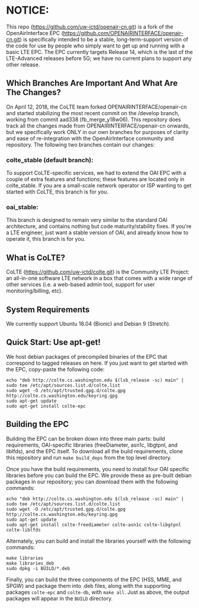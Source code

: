 # NOTICE:
This repo (https://github.com/uw-ictd/openair-cn.git) is a fork of the OpenAirInterface EPC (https://github.com/OPENAIRINTERFACE/openair-cn.git) is specifically intended to be a stable, long-term-support version of the code for use by people who simply want to get up and running with a basic LTE EPC. The EPC currently targets Release 14, which is the last of the LTE-Advanced releases before 5G; we have no current plans to support any other release.

## Which Branches Are Important And What Are The Changes?
On April 12, 2018, the CoLTE team forked OPENAIRINTERFACE/openair-cn and started stabilizing the most recent commit on the /develop branch, working from commit aad338 (fb_merge_y18w06). This repository does track all the changes made from OPENAIRINTERFACE/openair-cn onwards, but we specifically work ONLY in our own branches for purposes of clarity and ease of re-integration with the OpenAirInterface community and repository. The following two branches contain our changes:

### colte_stable (default branch):
To support CoLTE-specific services, we had to extend the OAI EPC with a couple of extra features and functions; these features are located only in colte_stable. If you are a small-scale network operator or ISP wanting to get started with CoLTE, this branch is for you.

### oai_stable:
This branch is designed to remain very similar to the standard OAI architecture, and contains nothing but code maturity/stability fixes. If you're a LTE engineer, just want a stable version of OAI, and already know how to operate it, this branch is for you.

## What is CoLTE?
CoLTE (https://github.com/uw-ictd/colte.git) is the Community LTE Project: an all-in-one software LTE network in a box that comes with a wide range of other services (i.e. a web-based admin tool, support for user monitoring/billing, etc).

## System Requirements
We currently support Ubuntu 18.04 (Bionic) and Debian 9 (Stretch).

## Quick Start: Use apt-get!
We host debian packages of precompiled binaries of the EPC that correspond to tagged releases on here. If you just want to get started with the EPC, copy-paste the following code:
```
echo "deb http://colte.cs.washington.edu $(lsb_release -sc) main" | sudo tee /etc/apt/sources.list.d/colte.list
sudo wget -O /etc/apt/trusted.gpg.d/colte.gpg http://colte.cs.washington.edu/keyring.gpg
sudo apt-get update
sudo apt-get install colte-epc
```

## Building the EPC
Building the EPC can be broken down into three main parts: build requirements, OAI-specific libraries (freeDiameter, asn1c, libgtpnl, and liblfds), and the EPC itself. To download all the build requirements, clone this repository and run `make build_deps` from the top level directory.

Once you have the build requirements, you need to install four OAI specific libraries before you can build the EPC. We provide these as pre-built debian packages in our repository; you can download them with the following commands:
```
echo "deb http://colte.cs.washington.edu $(lsb_release -sc) main" | sudo tee /etc/apt/sources.list.d/colte.list
sudo wget -O /etc/apt/trusted.gpg.d/colte.gpg http://colte.cs.washington.edu/keyring.gpg
sudo apt-get update
sudo apt-get install colte-freediameter colte-asn1c colte-libgtpnl colte-liblfds
```

Alternately, you can build and install the libraries yourself with the following commands:
```
make libraries
make libraries_deb
sudo dpkg -i BUILD/*.deb
```

Finally, you can build the three components of the EPC (HSS, MME, and SPGW) and package them into .deb files, along with the supporting packages `colte-epc` and `colte-db`, with `make all`. Just as above, the output packages will appear in the `BUILD` directory.
